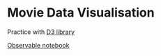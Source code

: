# Movie Data Visualisation

Practice with [D3 library](https://github.com/d3/d3/wiki)

[Observable notebook](https://observablehq.com/d/6ba9a7de9c30693b)
